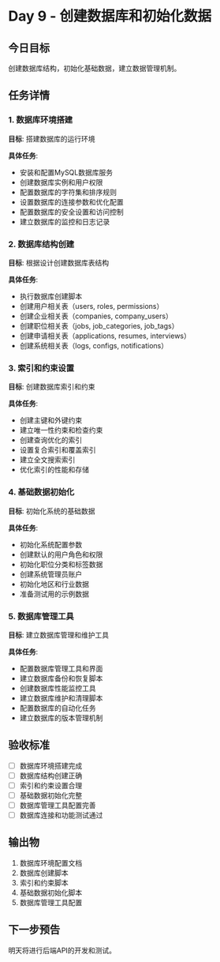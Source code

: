 # Day 9 - 创建数据库和初始化数据

## 今日目标
创建数据库结构，初始化基础数据，建立数据管理机制。

## 任务详情

### 1. 数据库环境搭建
**目标**: 搭建数据库的运行环境

**具体任务**:
- 安装和配置MySQL数据库服务
- 创建数据库实例和用户权限
- 配置数据库的字符集和排序规则
- 设置数据库的连接参数和优化配置
- 配置数据库的安全设置和访问控制
- 建立数据库的监控和日志记录

### 2. 数据库结构创建
**目标**: 根据设计创建数据库表结构

**具体任务**:
- 执行数据库创建脚本
- 创建用户相关表（users, roles, permissions）
- 创建企业相关表（companies, company_users）
- 创建职位相关表（jobs, job_categories, job_tags）
- 创建申请相关表（applications, resumes, interviews）
- 创建系统相关表（logs, configs, notifications）

### 3. 索引和约束设置
**目标**: 创建数据库索引和约束

**具体任务**:
- 创建主键和外键约束
- 建立唯一性约束和检查约束
- 创建查询优化的索引
- 设置复合索引和覆盖索引
- 建立全文搜索索引
- 优化索引的性能和存储

### 4. 基础数据初始化
**目标**: 初始化系统的基础数据

**具体任务**:
- 初始化系统配置参数
- 创建默认的用户角色和权限
- 初始化职位分类和标签数据
- 创建系统管理员账户
- 初始化地区和行业数据
- 准备测试用的示例数据

### 5. 数据库管理工具
**目标**: 建立数据库管理和维护工具

**具体任务**:
- 配置数据库管理工具和界面
- 建立数据库备份和恢复脚本
- 创建数据库性能监控工具
- 建立数据库维护和清理脚本
- 配置数据库的自动化任务
- 建立数据库的版本管理机制

## 验收标准
- [ ] 数据库环境搭建完成
- [ ] 数据库结构创建正确
- [ ] 索引和约束设置合理
- [ ] 基础数据初始化完整
- [ ] 数据库管理工具配置完善
- [ ] 数据库连接和功能测试通过

## 输出物
1. 数据库环境配置文档
2. 数据库创建脚本
3. 索引和约束脚本
4. 基础数据初始化脚本
5. 数据库管理工具配置

## 下一步预告
明天将进行后端API的开发和测试。
